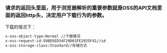 ### 请求的返回头里面，用于浏览器解析的重要参数就是OSS的API文档里面的返回http头，决定用户下载行为的参数。
下载的情况下：
```XML
x-oss-object-type:Normal //下载情况
x-oss-request-id:598D5ED34F29D01FE2925F41//id
x-oss-storage-class:Standard//存储方式